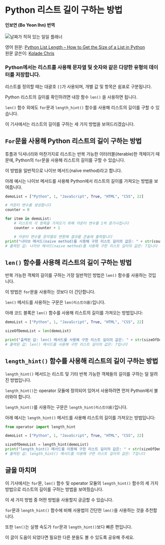 # Python 리스트 길이 구하는 방법 
#### 인보연 (Bo Yeon Ihn) 번역

![날짜가 적혀 있는 일일 플래너](https://www.freecodecamp.org/news/content/images/size/w2000/2022/03/calendar-g2ed8847ef_1280.jpg)

영어 원문: [Python List Length – How to Get the Size of a List in Python](https://www.freecodecamp.org/news/python-list-length-how-to-get-the-size-of-a-list-in-python/)   
원문 글쓴이: [Kolade Chris](https://www.freecodecamp.org/news/author/kolade/)


### Python에서는 리스트를 사용해 문자열 및 숫자와 같은 다양한 유형의 데이터를 저장합니다.

리스트를 정의할 때는 대괄호 `[]`가 사용되며, 개별 값 및 항목은 쉼표로 구분됩니다.    

Python 리스트의 길이를 확인하려면 내장 함수 `len()` 을 사용하면 됩니다.   

`len()` 함수 외에도 `for`문과 `length_hint()` 함수를 사용해 리스트의 길이를 구할 수 있습니다.    

이 기사에서는 리스트의 길이를 구하는 세 가지 방법을 보여드리겠습니다. 


## `For`문을 사용해 Python 리스트의 길이 구하는 방법 

튜플과 딕셔너리와 마찬가지로 리스트는 반복 가능한 이터러블(iterable)한 객체이기 때문에, Python의 `for`문을 사용해 리스트의 길이를 구할 수 있습니다. 

이 방법을 일반적으로 나이브 메서드(naïve method)라고 합니다. 

아래 예시는 나이브 메서드를 사용해 Python에서 리스트의 길이를 가져오는 방법을 보여줍니다. 


```python
demoList = ["Python", 1, "JavaScript", True, "HTML", "CSS", 22]

# 카운터 변수를 생성합니다 
counter = 0

for item in demoList:
    # 리스트의 각 항목을 가져오기 위해 카운터 변수를 1씩 증가시킵니다 
    counter = counter + 1

    # 카운터 변수를 문자열로 변환해 결과를 콘솔에 출력합니다 
print("나이브 메서드(naive method)를 사용해 구한 리스트 길이의 값은: " + str(counter) + "입니다")
# 출력된 값: 나이브 메서드(naive method)를 사용해 구한 리스트 길이의 값은: 7입니다

```

## `len()` 함수를 사용해 리스트의 길이 구하는 방법 

반복 가능한 객체의 길이를 구하는 가장 일반적인 방법은 `len()` 함수를 사용하는 것입니다.     

이 방법은 `for`문을 사용하는 것보다 더 간단합니다.   

`len()` 메서드를 사용하는 구문은 `len(리스트이름)`입니다.  

아래 코드 블록은 `len()` 함수를 사용해 리스트의 길이를 가져오는 방법입니다:  


```python
demoList = ["Python", 1, "JavaScript", True, "HTML", "CSS", 22]

sizeOfDemoList = len(demoList)

print("출력된 값: len() 메서드를 사용해 구한 리스트 길이의 값은: " + str(sizeOfDemoList) + "입니다")
# 출력된 값: len() 메서드를 사용해 구한 리스트 길이의 값은: 7입니다
```




## `length_hint()` 함수를 사용해 리스트의 길이 구하는 방법

`length_hint()` 메서드는 리스트 및 기타 반복 가능한 객체들의 길이를 구하는 덜 알려진 방법입니다.   

`length_hint()`는 operator 모듈에 정의되어 있어서 사용하려면 먼저 Python에서 불러와야 합니다.      

`length_hint()`를 사용하는 구문은 `length_hint(리스트이름)`입니다.    

아래 예시는 `length_hint()` 메서드를 사용해 리스트의 길이를 가져오는 방법입니다: 

```python
from operator import length_hint

demoList = ["Python", 1, "JavaScript", True, "HTML", "CSS", 22]

sizeOfDemoList = length_hint(demoList)
print("length_hint() 메서드를 이용해 구한 리스트 길이의 값은: " + str(sizeOfDemoList) + "입니다")
# 출력된 값: length_hint() 메서드를 이용해 구한 리스트 길이의 값은: 7입니다 

```



## 글을 마치며

이 기사에서는 `for`문, `len()` 함수 및 operator 모듈의 `length_hint()` 함수의 세 가지 방법으로 리스트의 길이를 구하는 방법을 보여줬습니다.    

이 세 가지 방법 중 어떤 방법을 사용할지 궁금할 수 있습니다. 

`for`문과 `length_hint()` 함수에 비해 사용법이 간단한 `len()`을 사용하는 것을 추천합니다.    

또한 `len()`는 실행 속도가 `for`문과 `length_hint()`보다 빠른 편입니다.

이 글이 도움이 되었다면 필요한 다른 분들도 볼 수 있도록 공유해 주세요.

